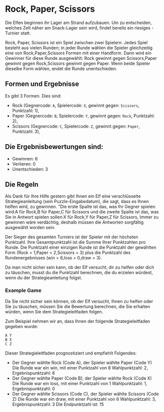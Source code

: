 # Rock, Paper, Scissors
Die Elfen beginnen ihr Lager am Strand aufzubauen. Um zu entscheiden, welches Zelt näher am Snack-Lager sein wird, findet bereits ein riesiges 
-Turnier statt.

Rock, Paper, Scissors ist ein Spiel zwischen zwei Spielern. Jedes Spiel besteht aus vielen Runden; in jeder Runde wählen die Spieler gleichzeitig eine von 
Rock,Paper,Scissors  Formen mit einer Handform. Dann wird ein Gewinner für diese Runde ausgewählt: 
Rock  gewinnt gegen Scissors,Paper  gewinnt gegen Rock,Scissors  gewinnt gegen Paper. Wenn beide Spieler dieselbe Form wählen, endet die Runde unentschieden. 
## Formen und Ergebnisse

Es gibt 3 Formen. Dies sind:
 - Rock (Gegnercode: `A`, Spielercode: `X`, gewinnt gegen: `Scissors`, Punktzahl: 1), 
 - Paper (Gegnercode: `B`, Spielercode: `Y`, gewinnt gegen: `Rock`, Punktzahl: 2), 
 - Scissors (Gegnercode: `C`, Spielercode: `Z`, gewinnt gegen: `Paper`, Punktzahl: 3), 

## Die Ergebnisbewertungen sind: 
- Gewinnen: 6
- Verlieren: 0
- Unentschieden: 3
 ## Die Regeln 

Als Dank für Ihre Hilfe gestern gibt Ihnen ein Elf eine verschlüsselte Strategieanleitung (sein Puzzle-Eingabedatum), die sagt, dass es Ihnen helfen wird, zu gewinnen. "Die erste Spalte ist das, was Ihr Gegner spielen wird:A für Rock,B für Paper,C für Scissors und die zweite Spalte ist das, was Sie in Antwort spielen sollen:X für Rock,Y für Paper,Z für Scissors, Immer zu gewinnen wäre verdächtig, deshalb müssen die Antworten sorgfältig ausgewählt worden sein.

Der Sieger des gesamten Turniers ist der Spieler mit der höchsten Punktzahl. Ihre Gesamtpunktzahl ist die Summe Ihrer Punktzahlen pro Runde. Die Punktzahl einer einzigen Runde ist die Punktzahl der gewählten Form (Rock = 1,Paper = 2,Scissors = 3) plus die Punktzahl des Rundenergebnisses (win = 6,loss = 0,draw = 3).

Da man nicht sicher sein kann, ob der Elf versucht, dir zu helfen oder dich zu täuschen, musst du die Punktzahl berechnen, die du erzielen würdest, wenn du der Strategieanleitung folgst.


### Example Game
Da Sie nicht sicher sein können, ob der Elf versucht, Ihnen zu helfen oder Sie zu täuschen, müssen Sie die Bewertung berechnen, die Sie erhalten würden, wenn Sie dem Strategieleitfaden folgen.

Zum Beispiel nehmen wir an, dass Ihnen der folgende Strategieleitfaden gegeben wurde:

```
A Y
B X
C Z
```
Dieser Strategieleitfaden prognostiziert und empfiehlt Folgendes:

- Der Gegner wählte Rock (Code A), der Spieler wählte Paper (Code Y)
Die Runde war ein win, mit einer Punktzahl von 8
      Wahlpunktzahl: 2, Ergebnispunktzahl: 6
- Der Gegner wählte Paper (Code B), der Spieler wählte Rock (Code X)
Die Runde war ein loss, mit einer Punktzahl von 1
      Wahlpunktzahl: 1, Ergebnispunktzahl: 0
- Der Gegner wählte Scissors (Code C), der Spieler wählte Scissors (Code Z)
Die Runde war ein draw, mit einer Punktzahl von 6
      Wahlpunktzahl: 3, Ergebnispunktzahl: 3
Die Endpunktzahl ist: 15
